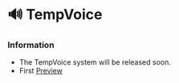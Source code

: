 # 🔊 TempVoice

### Information

* The TempVoice system will be released soon.
* First [Preview](https://imgur.com/ZMzxG2r)
